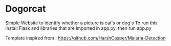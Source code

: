 ﻿# Dogorcat
Simple Website to identify whether a picture is cat's or dog's
To run this install Flask and libraries that are imported in app.py, then run app.py

Template inspired from : https://github.com/HarshCasper/Malaria-Detection
